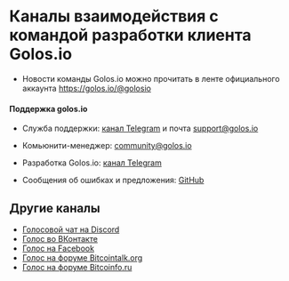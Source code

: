 # Каналы взаимодействия с командой разработки клиента Golos.io 

- Новости команды Golos.io можно прочитать в ленте официального аккаунта https://golos.io/@golosio

#### Поддержка golos.io
- Служба поддержки: [канал Telegram](https://t.me/golos_support) и почта [support@golos.io](mailto:support@golos.io)
- Комьюнити-менеджер: [community@golos.io](mailto:community@golos.io)


- Разработка Golos.io: [канал Telegram](https://t.me/golos_developers)
- Сообщения об ошибках и предложения: [GitHub](https://github.com/GolosChain/tolstoy/issues)

## Другие каналы
- [Голосовой чат на Discord](https://discordapp.com/channels/253590962381520897/253590962381520897)
- [Голос во ВКонтакте](https://vk.com/golos_io)
- [Голос на Facebook](https://www.facebook.com/www.golos.io/)
- [Голос на форуме Bitcointalk.org](https://bitcointalk.org/index.php?topic=1624364.0)
- [Голос на форуме Bitcoinfo.ru](http://forum.bitcoinfo.ru/viewtopic.php?f=13&t=26742)













